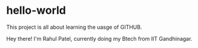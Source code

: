 # hello-world
This project is all about learning the uasge of GITHUB.

Hey there! I'm Rahul Patel, currently doing my Btech from IIT Gandhinagar.
